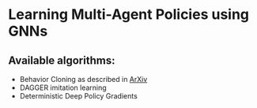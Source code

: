 # Learning Multi-Agent Policies using GNNs
## Available algorithms:
- Behavior Cloning as described in [ArXiv](https://arxiv.org/abs/1903.10527)
- DAGGER imitation learning
- Deterministic Deep Policy Gradients 

